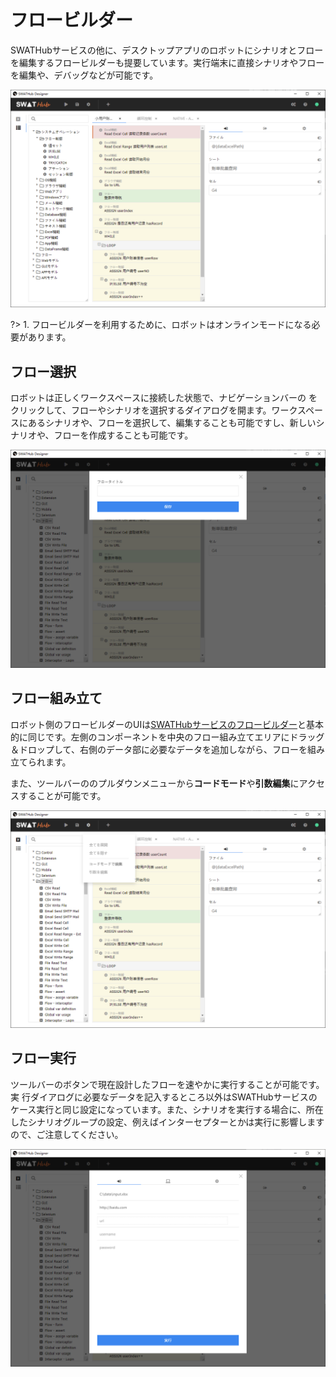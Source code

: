 フロービルダー
===

SWATHubサービスの他に、デスクトップアプリのロボットにシナリオとフローを編集するフロービルダーも提要しています。実行端末に直接シナリオやフローを編集や、デバッグなどが可能です。

![Flow Builder 1](../assets/img/manual-flow-builder-01.png)

?> 1. フロービルダーを利用するために、ロボットはオンラインモードになる必要があります。

フロー選択
---

ロボットは正しくワークスペースに接続した状態で、ナビゲーションバーの<i class = "fa fa-pencil-ruler"></i> をクリックして、フローやシナリオを選択するダイアログを開ます。ワークスペースにあるシナリオや、フローを選択して、編集することも可能ですし、新しいシナリオや、フローを作成することも可能です。

![Flow Builder 2](../assets/img/manual-flow-builder-02.png)

フロー組み立て
---

ロボット側のフロービルダーのUIは[SWATHubサービスのフロービルダー](design_scenario)と基本的に同じです。左側のコンポーネントを中央のフロー組み立てエリアにドラッグ＆ドロップして、右側のデータ部に必要なデータを追加しながら、フローを組み立てられます。

また、ツールバーの<i class = "fa fa-cog"></i>のプルダウンメニューから**コードモード**や**引数編集**にアクセスすることが可能です。

![Flow Builder 3](../assets/img/manual-flow-builder-03.png)


フロー実行
---

ツールバーの<i class = "fa fa-play"></i>ボタンで現在設計したフローを速やかに実行することが可能です。実	行ダイアログに必要なデータを記入するところ以外はSWATHubサービスのケース実行と同じ設定になっています。また、シナリオを実行する場合に、所在したシナリオグループの設定、例えばインターセプターとかは実行に影響しますので、ご注意してください。

![Flow Builder 4](../assets/img/manual-flow-builder-04.png)